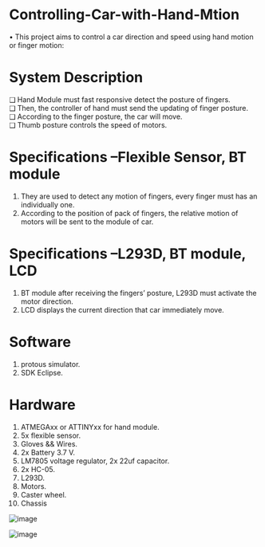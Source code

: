 # Controlling-Car-with-Hand-Mtion
• This project aims to control a car direction and speed using hand  motion or finger motion:

# System Description 
❑ Hand Module must fast responsive detect the posture of 
fingers.    
❑ Then, the controller of hand must send the updating of finger 
posture.    
❑ According to the finger posture, the car will move.   
❑ Thumb posture controls the speed of motors.    
# Specifications –Flexible Sensor, BT module
1. They are used to detect any motion of fingers, every finger must 
has an individually one.
2. According to the position of pack of fingers, the relative motion of 
motors will be sent to the module of car.
# Specifications –L293D, BT module, LCD
1. BT module after receiving the fingers’ posture, L293D must activate 
the motor direction.
2. LCD displays the current direction that car immediately move.

# Software 
1. protous simulator.
2. SDK Eclipse.

# Hardware 
1. ATMEGAxx or ATTINYxx for hand module.
2. 5x flexible sensor.
3. Gloves && Wires.
4. 2x Battery 3.7 V.
5. LM7805 voltage regulator, 2x 22uf capacitor. 
6. 2x HC-05.   
7. L293D.
8. Motors.
9. Caster wheel.
10. Chassis

![image](https://github.com/faatthy/Autonomous-car/assets/110846097/c522f68f-6853-4788-9fb7-435a20ea68a9)

![image](https://github.com/faatthy/Controlling-Car-with-Hand-Mtion/assets/110846097/bae843d0-e227-465e-91fe-22cb16b402f7)

